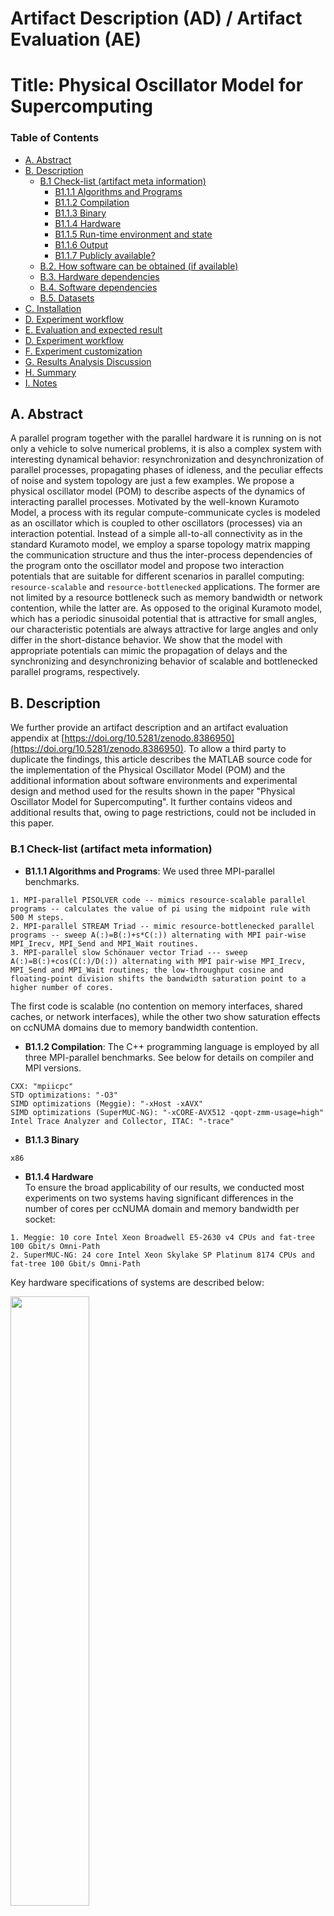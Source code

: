 # Artifact Description (AD) / Artifact Evaluation (AE)
# Title: Physical Oscillator Model for Supercomputing

### Table of Contents

* [A. Abstract](#Abstract)
* [B. Description](#Description)
    * [B.1 Check-list (artifact meta information)](#Check-list)
        * [B1.1.1 Algorithms and Programs](#Programs)
        * [B1.1.2 Compilation](#Compilation)
        * [B1.1.3 Binary](#Binary)
        * [B1.1.4 Hardware](#Hardware)
        * [B1.1.5 Run-time environment and state](#state)
        * [B1.1.6 Output](#Output)
        * [B1.1.7 Publicly available?](#available)
    * [B.2. How software can be obtained (if available)](#software)
    * [B.3. Hardware dependencies](#HWD)
    * [B.4. Software dependencies](#SWD)
    * [B.5. Datasets](#Datasets)
* [C. Installation](#Installation)
* [D. Experiment workflow](#WF)
* [E. Evaluation and expected result](#Evaluation)
* [D. Experiment workflow](#WF)
* [F. Experiment customization](#Experiment)
* [G. Results Analysis Discussion](#Results)
* [H. Summary](#Summary)
* [I. Notes](#Notes)

<a name="Abstract"></a>
## A. Abstract
A parallel program together with the parallel hardware it is running on is 
not only a vehicle to solve numerical problems, it is also a
complex system with interesting dynamical behavior: resynchronization and
desynchronization of parallel processes, propagating phases of idleness, and
the peculiar effects of noise and system topology are just a few
examples. We propose a physical oscillator model (POM) to describe 
aspects of the dynamics of interacting parallel processes. Motivated
by the well-known Kuramoto Model, a process with its
regular compute-communicate cycles is modeled as an oscillator which is
coupled to other oscillators (processes) via an interaction potential. 
Instead of a simple all-to-all connectivity as in the standard Kuramoto
model, we employ a sparse topology matrix mapping the communication structure 
and thus the inter-process dependencies of the program onto the 
oscillator model and propose two interaction potentials
that are suitable for different scenarios in parallel computing: 
`resource-scalable` and `resource-bottlenecked` 
applications. The former are not limited by a resource bottleneck such
as memory bandwidth or network contention, while the latter are. 
As opposed to the original Kuramoto model, which has a periodic
sinusoidal potential that is attractive for small angles,
our characteristic potentials are always attractive for large 
angles and only differ in the short-distance behavior. 
We show that the model with appropriate potentials can mimic
the propagation of delays and the synchronizing and desynchronizing 
behavior of scalable and bottlenecked parallel programs, respectively.

<a name="Description"></a>
## B. Description
We further provide an artifact description and an artifact evaluation appendix at [https://doi.org/10.5281/zenodo.8386950](https://doi.org/10.5281/zenodo.8386950). 
To allow a third party to duplicate the findings, this article describes the MATLAB source code for the implementation of the Physical Oscillator Model (POM) and the additional information about software environments and experimental design and method used for the results shown in the paper "Physical Oscillator Model for Supercomputing".
It further contains videos and additional results that, owing to page restrictions, could not be included in this paper.

<a name="Check-list"></a>
### B.1 Check-list (artifact meta information)

<a name="Programs"></a>

- **B1.1.1 Algorithms and Programs**:
We used three MPI-parallel benchmarks.
```
1. MPI-parallel PISOLVER code -- mimics resource-scalable parallel programs -- calculates the value of pi using the midpoint rule with 500 M steps.
2. MPI-parallel STREAM Triad -- mimic resource-bottlenecked parallel programs -- sweep A(:)=B(:)+s*C(:)) alternating with MPI pair-wise MPI_Irecv, MPI_Send and MPI_Wait routines.
3. MPI-parallel slow Schönauer vector Triad --- sweep A(:)=B(:)+cos(C(:)/D(:)) alternating with MPI pair-wise MPI_Irecv, MPI_Send and MPI_Wait routines; the low-throughput cosine and floating-point division shifts the bandwidth saturation point to a higher number of cores.
```
The first code is scalable (no contention on memory interfaces, shared caches, or network interfaces), while the other two show saturation effects on ccNUMA domains due to memory bandwidth contention.

<a name="Compilation"></a>

- **B1.1.2 Compilation**:
The C++ programming language is employed by all three MPI-parallel benchmarks. See below for details on compiler and MPI versions. 
```     
CXX: "mpiicpc"
STD optimizations: "-O3"
SIMD optimizations (Meggie): "-xHost -xAVX"
SIMD optimizations (SuperMUC-NG): "-xCORE-AVX512 -qopt-zmm-usage=high"
Intel Trace Analyzer and Collector, ITAC: "-trace"
```

<a name="Binary"></a>

- **B1.1.3 Binary**
```
x86
```

<a name="Hardware"></a>

- **B1.1.4 Hardware**  
To ensure the broad applicability of our results, we conducted most experiments on two systems having significant differences in the number of cores per ccNUMA domain and memory bandwidth per socket:
```
1. Meggie: 10 core Intel Xeon Broadwell E5-2630 v4 CPUs and fat-tree 100 Gbit/s Omni-Path 
2. SuperMUC-NG: 24 core Intel Xeon Skylake SP Platinum 8174 CPUs and fat-tree 100 Gbit/s Omni-Path 
```
    
Key hardware specifications of systems are described below:


<img src="Hardware.png" style="width: 50%; height: auto;">
   
<a name="state"></a>

- **B1.1.5 Run-time environment and state**:
A comprehensive state description of the system that was utilized to conduct the experiments depicted in the paper's figures can be found in [`Meggie-state.csv`](Meggie-state.csv).
This lists comprehensive hardware information on 

     - libraries and compilers along with their versions 
     - operating system kernel, version and other details
     - CPUset
     - topology (cores, cache, NUMA)
     - NUMA balancing
     - general memory details 
     - transparent huge pages
     - performance energy bias
     - hardware power limits

<a name="Output"></a>

- **B1.1.6 Output**

The work considers the runtime of each process at each iteration in `seconds` and the delay propagation speed in `ranks/sec` as primary metrics.

<a name="available"></a>

- **B1.1.7 Publicly available?**
```
yes
```

<a name="software"></a>
### B.2. How software can be obtained (if available)
To download the software, check out the following websites: 

* POM implementation: [https://github.com/RRZE-HPC/OSC-AD](https://github.com/RRZE-HPC/OSC-AD)
* Intel C++ compiler: [https://software.intel.com/content/www/us/en/develop/tools/oneapi/components/dpc-compiler.html](https://software.intel.com/content/www/us/en/develop/tools/oneapi/components/dpc-compiler.html)
* Intel MPI library: [https://intel.com/content/www/us/en/developer/tools/oneapi/mpi-library.html](https://intel.com/content/www/us/en/developer/tools/oneapi/mpi-library.html)
* Intel Trace Analyzer and Collector: [https://software.intel.com/en-us/trace-analyzer](https://software.intel.com/en-us/trace-analyzer)
* MATLAB: [https://matlab.mathworks.com](https://matlab.mathworks.com)

<a name="HWD"></a>
### B.3. Hardware dependencies
Experiments were conducted on `SuperMUC-NG (Intel Xeon Skylake SP CPUs)` at a fixed clock frequency of `2.3 GHz (fixed, turbo disabled)`, and on `Meggie (Intel Xeon Broadwell CPUs)` at the base clock-frequency of  `2.2 GHz (fixed, turbo disabled)`.
The reproducibility of experiments requires mapping consecutive MPI processes to consecutive cores and fixing the frequency (i.e., switching off the turbo mode).

<a name="SWD"></a>
### B.4. Software dependencies
The following versions of MATLAB and Intel Trace Analyzer and Collector (ITAC) were used. 

* MATLAB model's implementation, version 2023, update 0
* MATLAB tool, version 2022, update R2022a
* Intel Trace Analyzer and Collector, version 2021, update 6

Key software specifications on both systems are described below:

<img src="Software.png" style="width: 60%; height: auto;">


<a name="Datasets"></a>
### B.5. Datasets

1. Resource-scalable parallel programs: The MPI-parallel PISOLVER code comprises a large number of back-to-back double-precision divide instructions, whose throughput is exactly one instruction per 16 clock cycles on Broadwell.
2. Resource-bottlenecked parallel programs: Working sets were chosen large enough to not fit into any cache, which is at least 10x the last-level cache size, i.e., L3 caches (non-inclusive victim L3+L2 caches) in the Broadwell (Skylake) processors of Meggie (SuperMUC-NG).
    Data sharing across overlapping kernels was ruled out to eliminate the possibility of cache reuse.
     *  MPI-parallel McCalpin STREAM TRIAD, A(:)=B(:)+s*C(:):
        An overall working set of 48 GB (2 x 10^9 elements) on Meggie and 1.2 GB (5 x 10^7 elements) on SuperMUC-NG is split evenly across the MPI processes, respectively.
     * MPI-parallel slow Schönauer TRIAD, A(:)=B(:)+cos(C(:)/D(:)):
        An overall working set of 1.6 GB (5 x 10^7 elements) on SuperMUC-NG is split evenly across the MPI processes.

    After each full loop traversal, each MPI rank `i` sends and receives data to and from each of its direct neighbors `i + 1` and `i - 1`. The process topology is an open-chain.

<a name="Installation"></a>
## C. Installation
Please install above-mentioned software dependencies.

<a name="WF"></a>
## D. Experiment workflow
To reproduce the experimental results, git clone the following repository:

```
git clone https://github.com/RRZE-HPC/OSC-AD && cd OSC-AD
```

Run the [kuramoto.m](kuramoto.m) script and generate results using the available configuration options shown. Below is a sample output visualisation:

<img src="POMviz.png" style="width: 50%; height: auto;">

## Defining communication topologies
Communication topologies `topology(j,i)` of MPI-parallel micro-benchmarks are described below.

```matlab
topology = zeros(n);
for i = 1:N
    for j = 1:N  
    	x = j-i;
        d = ...; % 1 (next) or 2 (next-to-next) communication only
        if ...
        (x == d) % lower dth sub-diagonal (non-periodic)
        (-x == d) % upper dth sub-diagonal (non-periodic)
        ((-x == d) | (x == n-d)) % upper dth and lower (n-d)th sub-diagonal (periodic)
        ((x == d) | (-x == n-d)) % lower dth and upper (n-d)th sub-diagonal (periodic)
        (abs(x) == d) % both upper and lower dth sub-diagonal (non-periodic)
        ((abs(x) == d) | (abs(x) == n-d)) % both upper and lower dth and (n-d)th sub-diagonals (periodic) 
            topology(j,i) = 1;
        end       
    end
end
```

<a name="Evaluation"></a>
## E. Evaluation and expected result
Run the MATLAB implementation according to the README file and compare the results in the paper. 
Validation of our Physical Oscillator Model (POM) was done by applying comparison with experimental collected traces on two platforms.
Navigate to the links of Google documents, mentioned in [Section G](#Results) of this article, or to the [videos](videos) repository to access the videos of stored measured results.
If executed on the same hardware as described, we anticipate that these figures will be close to those in the paper.

<a name="Experiment"></a>
## F. Experiment customization
We took a number of measures to create a reproducible experimental environment and minimize any noise from system sources.
Before actual measurements were taken, at least 50 warm-up time steps with barrier synchronization were performed to allow the MPI runtimes to settle and eliminate first-call overhead. 
In MPI programs, noise or one-off delays were generated by extending the computational phase on certain MPI ranks via doing extra work.

<a name="Results"></a>
## G. Results analysis discussion
Communication delays for non-blocking calls were measured by time spent in the `MPI_Waitall` function. 

## Boilerplate graphical visualization output
In the figure above [POMviz.png](POMviz.png), we show the output from the MATLAB model's implementation.
Beyond the `circle diagram` option for result visualization, implementation display two further options:  

1. the `timeline of phase differences` for oscillators 
2. the `timeline of potentials` 

See Listings below for both.

1. Timeline visualization of phase-differences for oscillators.
    ```matlab
    for j = 1:length(t)
        g=dot(topology,theta(:,j)-theta(:,j)',2)
        fprintf(outputfile,'%6.3f %6.3f \n',t,g); 
    end
    ```

2. Boilerplate graphical visualization for potential.
    ```matlab
    for j = 1:length(t)
        v=sum(dot(topology,tanh(abs(theta(:,j)-theta(:,j)')),2))
        fprintf(outputfile,'%6.3f %6.3f \n',t,v);
    end
    ```

## Impact of `sigma` for resource-bottlenecked programs
The following figure shows the effect of `sigma` (from `Equation 4 of paper`) on the resource-bottlenecked programs.

![sigma.png](sigma.png "Impact of sigma")

## Videos: MPI programs analogy with POM
Two communication topologies are considered for each case: 

1. `d=+-1`, i.e., process `P_i` send and receive from `P_{i+1}` and `P_{i-1}` processes
2. `d=+-1, -2`, i.e., process `P_i` receive from `P_{i+1}` and `P_{i-1}`, while send to `P_{i+1}`, `P_{i-1}` and `P_{i-2}`
   
<img src="topologies.png" style="width: 35%; height: auto;">

POM results for analogy with two MPI-parallel codes were considered for two systems; press the play button to watch the videos showing 30 iterations. 

* MPI-parallel PISOLVER code on 2 SuperMUC-NG sockets
     *  POM: [https://docs.google.com/drawings/d/18rspIRpGvnWx7yZ1XUULge1WRc9aCfhGJSnt-K_kzlQ](https://docs.google.com/drawings/d/18rspIRpGvnWx7yZ1XUULge1WRc9aCfhGJSnt-K_kzlQ)
     *  MPI code: [https://docs.google.com/drawings/d/18EbRRCYU-U9CimlWYye8KP_PHVWdM0fbZe7lPKp_YLs](https://docs.google.com/drawings/d/18EbRRCYU-U9CimlWYye8KP_PHVWdM0fbZe7lPKp_YLs)
 
* MPI-parallel STREAM Triad on 4 Meggie sockets
     *  POM: [https://docs.google.com/drawings/d/1U-C7aTMwkm5PUTqDf9ecIPL7idGeqj6X1xjVkVxxeDc](https://docs.google.com/drawings/d/1U-C7aTMwkm5PUTqDf9ecIPL7idGeqj6X1xjVkVxxeDc)
     *  MPI code: [https://docs.google.com/drawings/d/1ytbTzhhML29RrI71FuHm3k3I5UicmeQSH3xEdzfiT6w](https://docs.google.com/drawings/d/1ytbTzhhML29RrI71FuHm3k3I5UicmeQSH3xEdzfiT6w)

<a name="Summary"></a>
## H. Summary
Please see the Section 6 of the paper for a summary.

<a name="Notes"></a>
## I. Notes

Please cite the work as:

* A. Afzal, G. Hager, and G. Wellein: Physical Oscillator Model for Supercomputing. [DOI:10.1145/3624062.3625535](https://doi.org/10.1145/3624062.3625535)

Bibtex:  
> @INPROCEEDINGS{POM2023,  
>   author={Afzal, Ayesha and Hager, Georg and Wellein, Gerhard},  
>   booktitle={2023 IEEE/ACM Performance Modeling, Benchmarking and Simulation of High Performance Computer Systems (PMBS)},   
>   title={Physical Oscillator Model for Supercomputing},   
>   year={2023},  
>   doi={10.1145/3624062.3625535}}

* A. Afzal, G. Hager, and G. Wellein: Physical Oscillator Model for Supercomputing  -- Data Artifact Appendix. [DOI:10.5281/zenodo.8386950](https://doi.org/10.5281/zenodo.8386950)

Bibtex:  
> @INPROCEEDINGS{POMAD2023,  
>   author={Afzal, Ayesha and Hager, Georg and Wellein, Gerhard},  
>   booktitle={[online]},   
>   title={Physical Oscillator Model for Supercomputing {--} Data Artifact Appendix},   
>   year={2023},  
>   doi={10.5281/zenodo.8386950}} 

